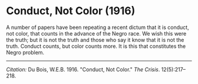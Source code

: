 <!--
title:   Conduct, Not Color
author:  Du Bois, W.E.B.
journal: The Crisis
year:    1916
volume:  12
issue:   5
pages:   217-218
-->
# Conduct, Not Color (1916)

A number of papers have been repeating a recent dictum that it is conduct, not color, that counts in the advance  of the Negro race. We wish this were the truth; but it is not the truth and those who say it know that it is not the truth. Conduct counts, but color counts more. It is this that constitutes the Negro problem.

______________
*Citation:* Du Bois, W.E.B. 1916. "Conduct, Not Color." *The Crisis*. 12(5):217&ndash;218.
